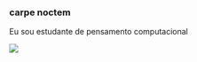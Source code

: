 ### carpe noctem

Eu sou estudante de pensamento computacional

![](https://media.tenor.com/NE-Z5XIWBooAAAAM/kirby-musica-kirby-sentado.gif)
